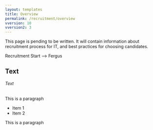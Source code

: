 ```yaml
---
layout: templates
title: Overview
permalink: /recruitment/overview
vversion: 10
vversion2: 3
---
```



This page is pending to be written. It will contain information about recruitment process for IT, and best practices for choosing candidates.

Recruitment Start --> Fergus

## Text

###### Text

This is a  paragraph 

* Item 1
* Item 2

This is a paragraph




